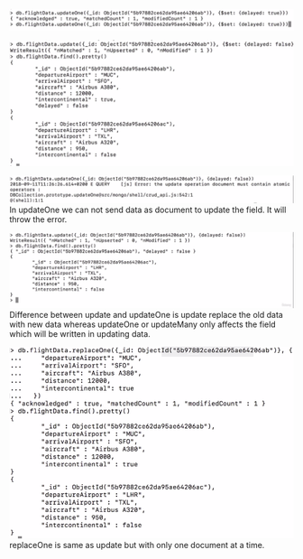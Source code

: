 ![](./screenshots/11_update_vs_updateMany/2022-06-26-13-20-24.png)

![](./screenshots/11_update_vs_updateMany/2022-06-26-13-21-49.png)

![](./screenshots/11_update_vs_updateMany/2022-06-26-13-23-06.png)
In updateOne we can not send data as document to update the field.
It will throw the error.

![](./screenshots/11_update_vs_updateMany/2022-06-26-13-37-30.png)
Difference between update and updateOne is update replace the old data with new data
whereas updateOne or updateMany only affects the field which will be written in 
updating data.

![](./screenshots/11_update_vs_updateMany/2022-06-26-13-39-07.png)
replaceOne is same as update but with only one document at a time.